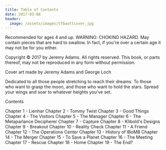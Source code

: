 ```yaml
---
title: Table of Contents
date: 2017-03-08
header:
  image: /assets/images/tfbaottcover.jpg
---
```


Recommended for ages 4 and up. WARNING: CHOKING HAZARD. May contain pieces that are hard to swallow. In fact, if you're over a certain age it may not be for you either. 


Copyright &copy; 2017 by Jeremy Adams.
All rights reserved. This book, or parts thereof, may not be reproduced in any form without permission.


Cover art made by Jeremy Adams and George Loch



Dedicated to all those people
stretching to reach their dreams.
To those who want to grasp the moon,
and those who want to hold the stars.
Spread your wings and soar
to whatever heights you've set.




Contents

Chapter 1 - Lienhar
Chapter 2 - Tommy Twist
Chapter 3 - Good Things
Chapter 4 - The Visitors
Chapter 5 - The Manager
Chapter 6 - The Metaparlance Decipherer
Chapter 7 - Capture
Chapter 8 - Klibold's Designs
Chapter 9 - Breakout
Chapter 10 - Reality Check
Chapter 11 - A Friend
Chapter 12 - The Operations Center
Chapter 13 - History of IBoMB
Chapter 14 - The Merger
Chapter 15 - To Save a Planet
Chapter 16 - The Meeting
Chapter 17 - Rescue
Chapter 18 - Home
Chapter 19 - The End?
